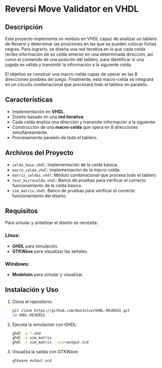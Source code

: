# Reversi Move Validator en VHDL

## Descripción
Este proyecto implementa un módulo en VHDL capaz de analizar un tablero de Reversi y determinar las posiciones en las que se pueden colocar fichas negras. Para lograrlo, se diseña una red iterativa en la que cada celda recibe información de su celda anterior en una determinada dirección, así como el contenido de una posición del tablero, para identificar si una jugada es válida y transmitir la información a la siguiente celda.

El objetivo es construir una macro-celda capaz de operar en las 8 direcciones posibles del juego. Finalmente, esta macro-celda se integrará en un circuito combinacional que procesará todo el tablero en paralelo.

## Características
- Implementación en **VHDL**.
- Diseño basado en una **red iterativa**.
- Cada celda analiza una dirección y transmite información a la siguiente.
- Construcción de una **macro-celda** que opera en 8 direcciones simultáneamente.
- Procesamiento paralelo de todo el tablero.

## Archivos del Proyecto
- `celda_base.vhdl`: Implementación de la celda básica.
- `macro_celda.vhdl`: Implementación de la macro-celda.
- `matriz_celdas.vhdl`: Módulo combinacional que procesa todo el tablero.
- `test_microcelda.vhdl`: Banco de pruebas para verificar el correcto funcionamiento de la celda básica.
- `sim_matrix.vhdl`: Banco de pruebas para verificar el correcto funcionamiento del diseño.

## Requisitos
Para simular y sintetizar el diseño se necesita:
### Linux:
- **GHDL** para simulación.
- **GTKWave** para visualizar las señales.
### Windows:
- **Modelsim** para simular y visualizar.

## Instalación y Uso
1. Clona el repositorio:
   ```sh
   git clone https://github.com/DonJulve/VHDL-REVERSI.git
   cd VHDL-REVERSI
   ```
2. Ejecuta la simulación con GHDL:
   ```sh
   ghdl -a *.vhd
   ghdl -e sim_matrix
   ghdl -r sim_matrix --vcd=output.vcd
   ```
3. Visualiza la salida con GTKWave:
   ```sh
   gtkwave output.vcd
   ```
